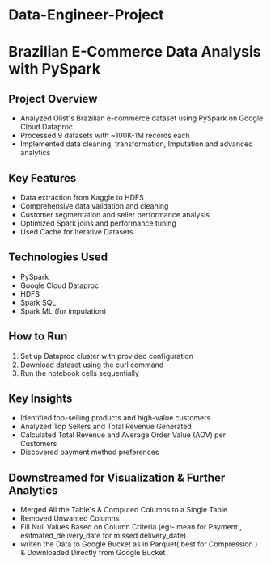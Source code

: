 # Data-Engineer-Project
# Brazilian E-Commerce Data Analysis with PySpark

## Project Overview
- Analyzed Olist's Brazilian e-commerce dataset using PySpark on Google Cloud Dataproc
- Processed 9 datasets with ~100K-1M records each
- Implemented data cleaning, transformation, Imputation and advanced analytics

## Key Features
- Data extraction from Kaggle to HDFS
- Comprehensive data validation and cleaning
- Customer segmentation and seller performance analysis
- Optimized Spark joins and performance tuning
- Used Cache for Iterative Datasets

## Technologies Used
- PySpark
- Google Cloud Dataproc
- HDFS
- Spark SQL
- Spark ML (for imputation)

## How to Run
1. Set up Dataproc cluster with provided configuration
2. Download dataset using the curl command
3. Run the notebook cells sequentially

## Key Insights
- Identified top-selling products and high-value customers
- Analyzed Top Sellers and Total Revenue Generated
- Calculated Total Revenue and Average Order Value (AOV) per Customers
- Discovered payment method preferences

## Downstreamed for Visualization & Further Analytics
- Merged All the Table's & Computed Columns to a Single Table
- Removed Unwanted Columns 
- Fill Null Values Based on Column Criteria (eg:- mean for Payment , esitmated_delivery_date for missed delivery_date)
- writen the Data to Google Bucket as in Parquet( best for Compression ) & Downloaded Directly from Google Bucket
